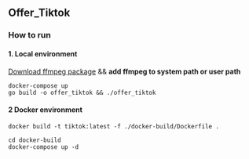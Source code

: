 ## Offer_Tiktok

### How to run

#### 1. Local environment

[Download ffmpeg package](https://ffmpeg.org/download.html) && **add ffmpeg to system path or user path**
```shell
docker-compose up
go build -o offer_tiktok && ./offer_tiktok
```

#### 2 Docker environment
```shell
docker build -t tiktok:latest -f ./docker-build/Dockerfile .

cd docker-build 
docker-compose up -d
```